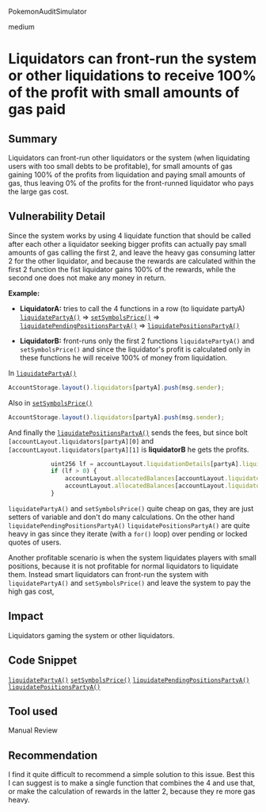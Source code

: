 PokemonAuditSimulator

medium

# Liquidators can front-run the system or other liquidations to receive 100% of the profit with small amounts of gas paid

## Summary
Liquidators can front-run other liquidators or the system (when liquidating users with too small debts to be profitable), for small amounts of gas gaining 100% of the profits from liquidation and paying small amounts of gas, thus leaving 0% of the profits for the front-runned liquidator who pays the large gas cost. 
## Vulnerability Detail
Since the system works by using 4 liquidate function that should be called after each other a liquidator seeking bigger profits can actually pay small amounts of gas calling the first 2, and leave the heavy gas consuming latter 2 for the other liquidator, and because the rewards are calculated within the first 2 function the fist liquidator gains 100% of the rewards, while the second one does not make any money in return.

**Example:**

 - **LiquidatorA:** tries to call the 4 functions in a row (to liquidate partyA)  [`liquidatePartyA()`](https://github.com/sherlock-audit/2023-06-symmetrical/blob/main/symmio-core/contracts/facets/liquidation/LiquidationFacetImpl.sol#L20-L32) => [`setSymbolsPrice()`](https://github.com/sherlock-audit/2023-06-symmetrical/blob/main/symmio-core/contracts/facets/liquidation/LiquidationFacetImpl.sol#L34-L97) => [`liquidatePendingPositionsPartyA()`](https://github.com/sherlock-audit/2023-06-symmetrical/blob/main/symmio-core/contracts/facets/liquidation/LiquidationFacetImpl.sol#L99-L124) => [`liquidatePositionsPartyA()`](https://github.com/sherlock-audit/2023-06-symmetrical/blob/main/symmio-core/contracts/facets/liquidation/LiquidationFacetImpl.sol#L126-L238)

 - **LiquidatorB:** front-runs only the first 2 functions `liquidatePartyA()` and `setSymbolsPrice()` and since the liquidator's profit is calculated only in these functions he will receive 100% of money from liquidation.

In [`liquidatePartyA()`](https://github.com/sherlock-audit/2023-06-symmetrical/blob/main/symmio-core/contracts/facets/liquidation/LiquidationFacetImpl.sol#L20-L32)
```jsx
AccountStorage.layout().liquidators[partyA].push(msg.sender);
```
Also in [`setSymbolsPrice()`](https://github.com/sherlock-audit/2023-06-symmetrical/blob/main/symmio-core/contracts/facets/liquidation/LiquidationFacetImpl.sol#L34-L97)
```jsx
AccountStorage.layout().liquidators[partyA].push(msg.sender);
```
And finally the [`liquidatePositionsPartyA()`](https://github.com/sherlock-audit/2023-06-symmetrical/blob/main/symmio-core/contracts/facets/liquidation/LiquidationFacetImpl.sol#L126-L238) sends the fees, but since bolt `[accountLayout.liquidators[partyA][0]` and `[accountLayout.liquidators[partyA][1]` is **liquidatorB** he gets the profits.
```jsx
            uint256 lf = accountLayout.liquidationDetails[partyA].liquidationFee;
            if (lf > 0) {
                accountLayout.allocatedBalances[accountLayout.liquidators[partyA][0]] += lf / 2;
                accountLayout.allocatedBalances[accountLayout.liquidators[partyA][1]] += lf / 2;
            }
```
`liquidatePartyA()` and `setSymbolsPrice()` quite cheap on gas, they are just setters of variable and don't do many calculations. On the other hand `liquidatePendingPositionsPartyA()` `liquidatePositionsPartyA()` are quite heavy in gas since they iterate (with a `for()` loop) over pending or locked quotes of users.

Another profitable scenario is when the system liquidates players with small positions, because it is not profitable for normal liquidators to liquidate them. Instead smart liquidators can front-run the system with `liquidatePartyA()` and `setSymbolsPrice()` and leave the system to pay the high gas cost,
## Impact
Liquidators gaming the system or other liquidators.
## Code Snippet
[`liquidatePartyA()`](https://github.com/sherlock-audit/2023-06-symmetrical/blob/main/symmio-core/contracts/facets/liquidation/LiquidationFacetImpl.sol#L20-L32)
[`setSymbolsPrice()`](https://github.com/sherlock-audit/2023-06-symmetrical/blob/main/symmio-core/contracts/facets/liquidation/LiquidationFacetImpl.sol#L34-L97)
[`liquidatePendingPositionsPartyA()`](https://github.com/sherlock-audit/2023-06-symmetrical/blob/main/symmio-core/contracts/facets/liquidation/LiquidationFacetImpl.sol#L99-L124)
[`liquidatePositionsPartyA()`](https://github.com/sherlock-audit/2023-06-symmetrical/blob/main/symmio-core/contracts/facets/liquidation/LiquidationFacetImpl.sol#L126-L238)
## Tool used

Manual Review

## Recommendation
I find it quite difficult to recommend a simple solution to this issue. Best this I can suggest is to make a single function that combines the 4 and use that, or make the calculation of  rewards in the latter 2, because they re more gas heavy.